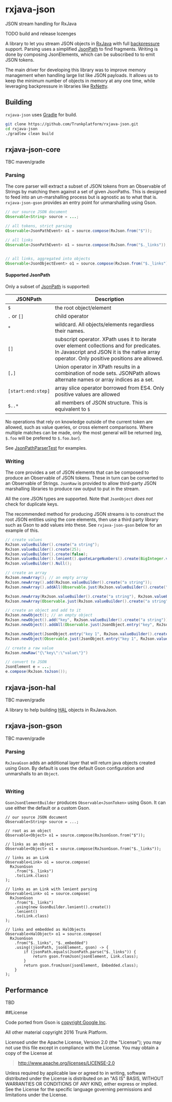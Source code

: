 # rxjava-json
JSON stream handling for RxJava

TODO build and release lozenges

A library to let you stream JSON objects in [RxJava](https://github.com/ReactiveX/RxJava) with full
[backpressure](https://github.com/ReactiveX/RxJava/wiki/Backpressure) support.
Parsing uses a simplified [JsonPath](http://goessner.net/articles/JsonPath/) to find 
fragments. Writing is done by composing JsonElements, which can be 
subscribed to to emit JSON tokens.

The main driver for developing this library was to improve memory 
management when handling large list like JSON payloads. It allows us to keep the minimum number 
of objects in memory at any one time, while leveraging backpressure in
libraries like [RxNetty](https://github.com/ReactiveX/RxNetty).

## Building

`rxjava-json` uses [Gradle](http://gradle.org/) for build.

```bash
git clone https://github.com/Trunkplatform/rxjava-json.git
cd rxjava-json
./gradlew clean build
```


## rxjava-json-core

TBC maven/gradle

### Parsing

The core parser will extract a subset of JSON tokens from an Observable
of Strings by matching them against a set of given JsonPaths. This is
designed to feed into an un-marshalling process but is agnostic as to 
what that is. `rxjava-json-gson` provides an entry point for unmarshalling
using Gson.

```java
// our source JSON document
Observable<String> source = ...;

// all tokens, strict parsing
Observable<JsonPathEvent> o1 = source.compose(RxJson.from("$"));

// all links
Observable<JsonPathEvent> o1 = source.compose(RxJson.from("$._links"));


// all links, aggregated into objects
Observable<JsonObjectEvent> o1 = source.compose(RxJson.from("$._links").collectObjects());
```

#### Supported JsonPath

Only a subset of [JsonPath](http://goessner.net/articles/JsonPath/) is supported:

| JSONPath           | Description                                                                                                                                       |
|--------------------|---------------------------------------------------------------------------------------------------------------------------------------------------|
| `$`                | the root object/element                                                                                                                           |
| `.` or `[]`        | child operator                                                                                                                                    |
| `*`                | wildcard. All objects/elements regardless their names.                                                                                            |
| `[]`               | subscript operator. XPath uses it to iterate over element collections and for predicates. In Javascript and JSON it is the native array operator. Only positive positions are allowed. |
| `[,]`              | Union operator in XPath results in a combination of node sets. JSONPath allows alternate names or array indices as a set.                         |
| `[start:end:step]` | array slice operator borrowed from ES4. Only positive values are allowed |
| `$..*`             | all members of JSON structure. This is equivalent to `$` |

No operations that rely on knowledge outside of the current token are allowed, such as value queries, or cross element comparisons.
Where multiple matches can be made, only the most general will be returned (eg, `$.foo` will be prefered to `$.foo.bar`). 

See [JsonPathParserTest](https://github.com/Trunkplatform/rxjava-json/blob/master/rxjava-json-core/src/test/java/com/trunk/rx/json/path/JsonPathParserTest.java)
for examples.

### Writing

The core provides a set of JSON elements that can be composed to produce
an Observable of JSON tokens. These in turn can be converted to an
Observable of Strings. `JsonRaw` is provided to allow third-party JSON
marshalling libraries to produce raw output to put in the stream.

All the core JSON types are supported. Note that `JsonObject` _does not_ 
check for duplicate keys.

The recommended method for producing JSON streams is to construct the
root JSON entities using the core elements, then use a third party library such as Gson
to add values into these. See `rxjava-json-gson` below for an example of this.

```java
// create values
RxJson.valueBuilder().create("a string");
RxJson.valueBuilder().create(25);
RxJson.valueBuilder().create(false);
RxJson.valueBuilder().lenient().quoteLargeNumbers().create(BigInteger.valueOf("100000000000000000000000000000"));
RxJson.valueBuilder().Null();

// create an array
RxJson.newArray(); // an empty array
RxJson.newArray().add(RxJson.valueBuilder().create("a string"));
RxJson.newArray().addAll(Observable.just(RxJson.valueBuilder().create("a string")));

RxJson.newArray(RxJson.valueBuilder().create("a string"), RxJson.valueBuilder().create(1));
RxJson.newArray(Observable.just(RxJson.valueBuilder().create("a string"), RxJson.valueBuilder().create(1)));

// create an object and add to it
RxJson.newObject(); // an empty object
RxJson.newObject().add("key", RxJson.valueBuilder().create("a string"));
RxJson.newObject().addAll(Observable.just(JsonObject.entry("key", RxJson.valueBuilder().create("a string"))));

RxJson.newObject(JsonObject.entry("key 1", RxJson.valueBuilder().create("a string")), JsonObject.entry("key 2", RxJson.valueBuilder().create("a string")));
RxJson.newObject(Observable.just(JsonObject.entry("key 1", RxJson.valueBuilder().create("a string")), JsonObject.entry("key 2", RxJson.valueBuilder().create("a string"))));

// create a raw value
RxJson.newRaw("{\"key\":\"value\"}")

// convert to JSON
JsonElement e = ...;
e.compose(RxJson.toJson());
```


## rxjava-json-hal

TBC maven/gradle

A library to help building [HAL](http://stateless.co/hal_specification.html) objects in RxJavaJson.


## rxjava-json-gson

TBC maven/gradle

### Parsing

`RxJavaGson` adds an additional layer that will return java objects created using Gson.
By default is uses the default Gson configuration and unmarshalls to an `Object`.


```java
```

### Writing

`GsonJsonElementBuilder` produces `Observable<JsonToken>` using Gson. It
can use either the default or a custom Gson.

```
// our source JSON document
Observable<String> source = ...;

// root as an object
Observable<Object> o1 = source.compose(RxJsonGson.from("$"));

// links as an object
Observable<Object> o1 = source.compose(RxJsonGson.from("$._links"));

// links as an Link
Observable<Link> o1 = source.compose(
  RxJsonGson
    .from("$._links")
    .to(Link.class)
);

// links as an Link with lenient parsing
Observable<Link> o1 = source.compose(
  RxJsonGson
    .from("$._links")
    .using(new GsonBuilder.lenient().create())
    .lenient()
    .to(Link.class)
);

// links and embedded as HalObjects
Observable<HalObject> o1 = source.compose(
  RxJsonGson
    .from("$._links", "$._embedded")
    .using((jsonPath, jsonElement, gson) -> {
        if (jsonPath.equals(JsonPath.parse("$._links")) {
            return gson.fromJson(jsonElement, Link.class);
        }
        return gson.fromJson(jsonElement, Embedded.class);
    }
);
```


## Performance

TBD

##License

Code ported from Gson is [copyright Google Inc](https://github.com/google/gson).

All other material copyright 2016 Trunk Platform.

Licensed under the Apache License, Version 2.0 (the "License"); you may not use this file except in compliance with the License. You may obtain a copy of the License at

> http://www.apache.org/licenses/LICENSE-2.0

Unless required by applicable law or agreed to in writing, software distributed under the License is distributed on an "AS IS" BASIS, WITHOUT WARRANTIES OR CONDITIONS OF ANY KIND, either express or implied. See the License for the specific language governing permissions and limitations under the License.